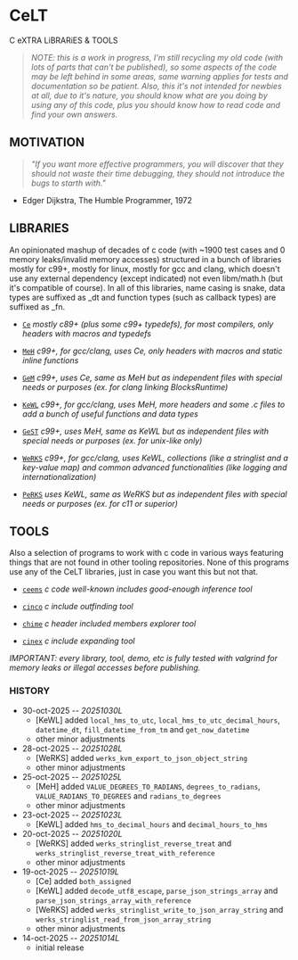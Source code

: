 # CeLT

C eXTRA LiBRARiES & TOOLS

> *NOTE: this is a work in progress, I'm still recycling my old code (with lots of parts that can't be published), so some aspects of the code may be left behind in some areas, same warning applies for tests and documentation so be patient. Also, this it's not intended for newbies at all, due to it's nature, you should know what are you doing by using any of this code, plus you should know how to read code and find your own answers.*

## MOTIVATION
> *"If you want more effective programmers, you will discover that they should not waste their time debugging, they should not introduce the bugs to starth with."*
- Edger Dijkstra, The Humble Programmer, 1972

## LIBRARIES

An opinionated mashup of decades of c code (with ~1900 test cases and 0 memory leaks/invalid memory accesses) structured in a bunch of libraries mostly for c99+, mostly for linux, mostly for gcc and clang, which doesn't use any external dependency (except indicated) not even libm/math.h (but it's compatible of course).
In all of this libraries, name casing is snake, data types are suffixed as _dt and function types (such as callback types) are suffixed as _fn.

* [`Ce`](libs/docs/ce.md) *mostly c89+ (plus some c99+ typedefs), for most compilers, only headers with macros and typedefs*

* [`MeH`](libs/docs/meh.md) *c99+, for gcc/clang, uses Ce, only headers with macros and static inline functions*
* [`GeM`](libs/docs/gem.md) *c99+, uses Ce, same as MeH but as independent files with special needs or purposes (ex. for clang linking BlocksRuntime)*

* [`KeWL`](libs/docs/kewl.md) *c99+, for gcc/clang, uses MeH, more headers and some .c files to add a bunch of useful functions and data types*
* [`GeST`](libs/docs/gest.md) *c99+, uses MeH, same as KeWL but as independent files with special needs or purposes (ex. for unix-like only)*

* [`WeRKS`](libs/docs/werks.md) *c99+, for gcc/clang, uses KeWL, collections (like a stringlist and a key-value map) and common advanced functionalities (like logging and internationalization)*
* [`PeRKS`](libs/docs/perks.md) *uses KeWL, same as WeRKS but as independent files with special needs or purposes (ex. for c11 or superior)*

## TOOLS

Also a selection of programs to work with c code in various ways featuring things that are not found in other tooling repositories.
None of this programs use any of the CeLT libraries, just in case you want this but not that.

* [`ceems`](tools/docs/ceems.md) *c code well-known includes good-enough inference tool*

* [`cinco`](tools/docs/cinco.md) *c include outfinding tool*

* [`chime`](tools/docs/chime.md) *c header included members explorer tool*

* [`cinex`](tools/docs/cinex.md) *c include expanding tool*

*IMPORTANT: every library, tool, demo, etc is fully tested with valgrind for memory leaks or illegal accesses before publishing.*

### HISTORY

* 30-oct-2025 -- *20251030L*
	- [KeWL] added `local_hms_to_utc`, `local_hms_to_utc_decimal_hours`, `datetime_dt`, `fill_datetime_from_tm` and `get_now_datetime`
	- other minor adjustments
* 28-oct-2025 -- *20251028L*
	- [WeRKS] added `werks_kvm_export_to_json_object_string`
	- other minor adjustments
* 25-oct-2025 -- *20251025L*
	- [MeH] added `VALUE_DEGREES_TO_RADIANS`, `degrees_to_radians`, `VALUE_RADIANS_TO_DEGREES` and `radians_to_degrees`
	- other minor adjustments
* 23-oct-2025 -- *20251023L*
	- [KeWL] added `hms_to_decimal_hours` and `decimal_hours_to_hms`
* 20-oct-2025 -- *20251020L*
	- [WeRKS] added `werks_stringlist_reverse_treat` and `werks_stringlist_reverse_treat_with_reference`
	- other minor adjustments
* 19-oct-2025 -- *20251019L*
	- [Ce] added `both_assigned`
	- [KeWL] added `decode_utf8_escape`, `parse_json_strings_array` and  `parse_json_strings_array_with_reference`
	- [WeRKS] added `werks_stringlist_write_to_json_array_string` and `werks_stringlist_read_from_json_array_string`
	- other minor adjustments
* 14-oct-2025 -- *20251014L*
	- initial release

